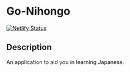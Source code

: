 # Go-Nihongo

[![Netlify Status](https://api.netlify.com/api/v1/badges/ebc49806-d39f-433f-839c-8fbda78335ee/deploy-status)](https://app.netlify.com/sites/go-nihongo/deploys)

## Description
An application to aid you in learning Japanese.
